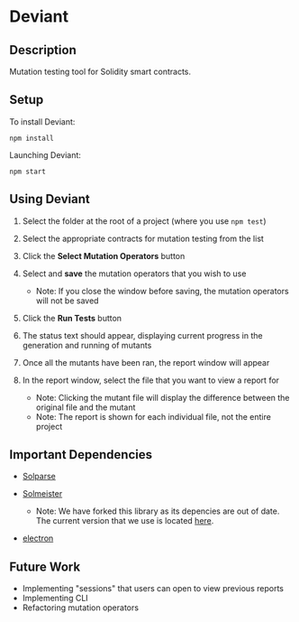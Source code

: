 # Deviant

## Description

Mutation testing tool for Solidity smart contracts.

## Setup

To install Deviant:

```npm install```

Launching Deviant:

```npm start```


## Using Deviant

1. Select the folder at the root of a project (where you use ```npm test```)

2. Select the appropriate contracts for mutation testing from the list

3. Click the **Select Mutation Operators** button

4. Select and **save** the mutation operators that you wish to use
	* Note: If you close the window before saving, the mutation operators will not be saved

5. Click the **Run Tests** button

6. The status text should appear, displaying current progress in the generation and running of mutants

7. Once all the mutants have been ran, the report window will appear

8. In the report window, select the file that you want to view a report for
	* Note: Clicking the mutant file will display the difference between the original file and the mutant
	* Note: The report is shown for each individual file, not the entire project

## Important Dependencies

* [Solparse](https://github.com/duaraghav8/solparse)

* [Solmeister](https://github.com/duaraghav8/solmeister)
	* Note: We have forked this library as its depencies are out of date. The current version that we use is located [here](https://github.com/patrickjchap/solmeister).
* [electron](https://github.com/electron/electron)

## Future Work
* Implementing "sessions" that users can open to view previous reports
* Implementing CLI
* Refactoring mutation operators
